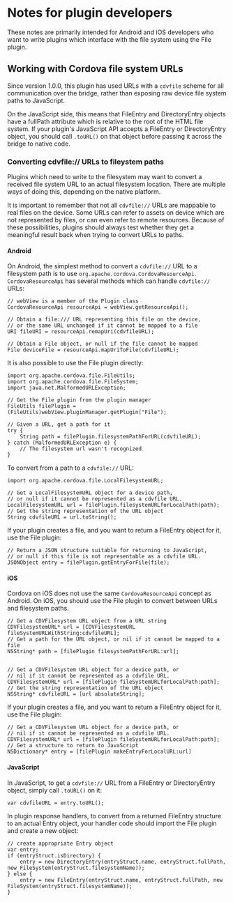 Notes for plugin developers
===========================

These notes are primarily intended for Android and iOS developers who want to write plugins which interface with the file system using the File plugin.

Working with Cordova file system URLs
-------------------------------------

Since version 1.0.0, this plugin has used URLs with a `cdvfile` scheme for all communication over the bridge, rather than exposing raw device file system paths to JavaScript. 

On the JavaScript side, this means that FileEntry and DirectoryEntry objects have a fullPath attribute which is relative to the root of the HTML file system. If your plugin's JavaScript API accepts a FileEntry or DirectoryEntry object, you should call `.toURL()` on that object before passing it across the bridge to native code.

### Converting cdvfile:// URLs to fileystem paths

Plugins which need to write to the filesystem may want to convert a received file system URL to an actual filesystem location. There are multiple ways of doing this, depending on the native platform.

It is important to remember that not all `cdvfile://` URLs are mappable to real files on the device. Some URLs can refer to assets on device which are not represented by files, or can even refer to remote resources. Because of these possibilities, plugins should always test whether they get a meaningful result back when trying to convert URLs to paths.

#### Android

On Android, the simplest method to convert a `cdvfile://` URL to a filesystem path is to use `org.apache.cordova.CordovaResourceApi`. `CordovaResourceApi` has several methods which can handle `cdvfile://` URLs:

    // webView is a member of the Plugin class
    CordovaResourceApi resourceApi = webView.getResourceApi();

    // Obtain a file:/// URL representing this file on the device,
    // or the same URL unchanged if it cannot be mapped to a file
    URI fileURI = resourceApi.remapUri(cdvfileURL);

    // Obtain a File object, or null if the file cannot be mapped
    File deviceFile = resourceApi.mapUriToFile(cdvfileURL);

It is also possible to use the File plugin directly:

    import org.apache.cordova.file.FileUtils;
    import org.apache.cordova.file.FileSystem;
    import java.net.MalformedURLException;

    // Get the File plugin from the plugin manager
    FileUtils filePlugin = (FileUtils)webView.pluginManager.getPlugin("File");

    // Given a URL, get a path for it
    try {
        String path = filePlugin.filesystemPathForURL(cdvfileURL);
    } catch (MalformedURLException e) {
        // The filesystem url wasn't recognized
    }

To convert from a path to a `cdvfile://` URL:

    import org.apache.cordova.file.LocalFilesystemURL;

    // Get a LocalFilesystemURL object for a device path,
    // or null if it cannot be represented as a cdvfile URL.
    LocalFilesystemURL url = filePlugin.filesystemURLforLocalPath(path);
    // Get the string representation of the URL object
    String cdvfileURL = url.toString();

If your plugin creates a file, and you want to return a FileEntry object for it, use the File plugin:

    // Return a JSON structure suitable for returning to JavaScript,
    // or null if this file is not representable as a cdvfile URL.
    JSONObject entry = filePlugin.getEntryForFile(file);

#### iOS

Cordova on iOS does not use the same `CordovaResourceApi` concept as Android. On iOS, you should use the File plugin to convert between URLs and filesystem paths.

    // Get a CDVFilesystem URL object from a URL string
    CDVFilesystemURL* url = [CDVFilesystemURL fileSystemURLWithString:cdvfileURL];
    // Get a path for the URL object, or nil if it cannot be mapped to a file
    NSString* path = [filePlugin filesystemPathForURL:url];
    

    // Get a CDVFilesystem URL object for a device path, or
    // nil if it cannot be represented as a cdvfile URL.
    CDVFilesystemURL* url = [filePlugin fileSystemURLforLocalPath:path];
    // Get the string representation of the URL object
    NSString* cdvfileURL = [url absoluteString];

If your plugin creates a file, and you want to return a FileEntry object for it, use the File plugin:

    // Get a CDVFilesystem URL object for a device path, or
    // nil if it cannot be represented as a cdvfile URL.
    CDVFilesystemURL* url = [filePlugin fileSystemURLforLocalPath:path];
    // Get a structure to return to JavaScript
    NSDictionary* entry = [filePlugin makeEntryForLocalURL:url]

#### JavaScript

In JavaScript, to get a `cdvfile://` URL from a FileEntry or DirectoryEntry object, simply call `.toURL()` on it:

    var cdvfileURL = entry.toURL();

In plugin response handlers, to convert from a returned FileEntry structure to an actual Entry object, your handler code should import the File plugin and create a new object:

    // create appropriate Entry object
    var entry;
    if (entryStruct.isDirectory) {
        entry = new DirectoryEntry(entryStruct.name, entryStruct.fullPath, new FileSystem(entryStruct.filesystemName));
    } else {
        entry = new FileEntry(entryStruct.name, entryStruct.fullPath, new FileSystem(entryStruct.filesystemName));
    }

